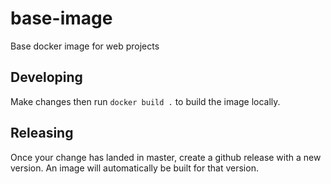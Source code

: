 # base-image

Base docker image for web projects

## Developing

Make changes then run `docker build .` to build the image locally.

## Releasing

Once your change has landed in master, create a github release with a new version. An image will automatically be built for that version.
